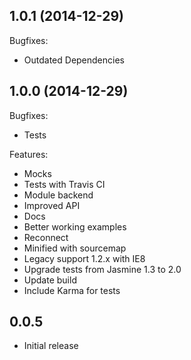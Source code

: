 ## 1.0.1 (2014-12-29)

Bugfixes:
  - Outdated Dependencies
  
## 1.0.0 (2014-12-29)

Bugfixes:
  - Tests
  
Features:
  - Mocks
  - Tests with Travis CI
  - Module backend
  - Improved API
  - Docs
  - Better working examples
  - Reconnect
  - Minified with sourcemap
  - Legacy support 1.2.x with IE8
  - Upgrade tests from Jasmine 1.3 to 2.0
  - Update build 
  - Include Karma for tests

## 0.0.5
  - Initial release

